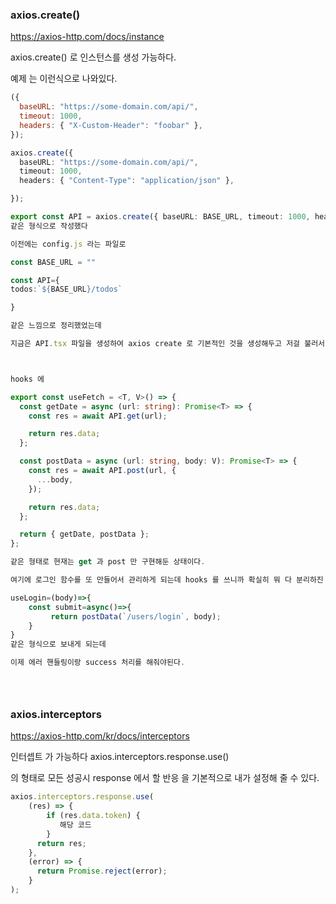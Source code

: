 ### axios.create()

https://axios-http.com/docs/instance

axios.create() 로 인스턴스를 생성 가능하다.

예제 는 이런식으로 나와있다.

```js
({
  baseURL: "https://some-domain.com/api/",
  timeout: 1000,
  headers: { "X-Custom-Header": "foobar" },
});
```

```ts
axios.create({
  baseURL: "https://some-domain.com/api/",
  timeout: 1000,
  headers: { "Content-Type": "application/json" },

});

export const API = axios.create({ baseURL: BASE_URL, timeout: 1000, headers: { "Content-Type": "application/json" } });
같은 형식으로 작성했다

이전에는 config.js 라는 파일로

const BASE_URL = ""

const API={
todos:`${BASE_URL}/todos`

}

같은 느낌으로 정리했었는데

지금은 API.tsx 파일을 생성하여 axios create 로 기본적인 것을 생성해두고 저걸 불러서 사용한다.



hooks 에

export const useFetch = <T, V>() => {
  const getDate = async (url: string): Promise<T> => {
    const res = await API.get(url);

    return res.data;
  };

  const postData = async (url: string, body: V): Promise<T> => {
    const res = await API.post(url, {
      ...body,
    });

    return res.data;
  };

  return { getDate, postData };
};

같은 형태로 현재는 get 과 post 만 구현해둔 상태이다.

여기에 로그인 함수를 또 만들어서 관리하게 되는데 hooks 를 쓰니까 확실히 뭐 다 분리하진 않아도 어느정도 분리해서 관리도 용이한것 같다.

useLogin=(body)=>{
    const submit=async()=>{
         return postData(`/users/login`, body);
    }
}
같은 형식으로 보내게 되는데

이제 에러 핸들링이랑 success 처리를 해줘야된다.





```

### axios.interceptors

https://axios-http.com/kr/docs/interceptors

인터셉트 가 가능하다
axios.interceptors.response.use()

의 형태로 모든 성공시 response 에서 할 반응 을 기본적으로 내가 설정해 줄 수 있다.

```ts
axios.interceptors.response.use(
	(res) => {
		if (res.data.token) {
		   해당 코드
		}
	  return res;
	},
	(error) => {
	  return Promise.reject(error);
	}
);
```
